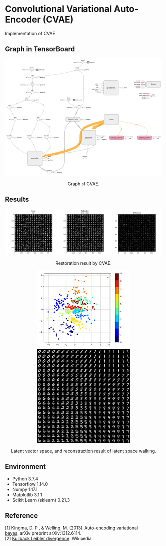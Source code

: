 Convolutional Variational Auto-Encoder (CVAE)
=====

Implementation of CVAE

## Graph in TensorBoard
<div align="center">
  <img src="./figures/graph.png" width="800">  
  <p>Graph of CVAE.</p>
</div>

## Results
<div align="center">
  <img src="./figures/restoring.png" width="800">  
  <p>Restoration result by CVAE.</p>
</div>

<div align="center">
  <img src="./figures/latent.png" width="300"><img src="./figures/latent_walk.png" width="300">  
  <p>Latent vector space, and reconstruction result of latent space walking.</p>
</div>

## Environment
* Python 3.7.4  
* Tensorflow 1.14.0  
* Numpy 1.17.1  
* Matplotlib 3.1.1  
* Scikit Learn (sklearn) 0.21.3  

## Reference
[1] Kingma, D. P., & Welling, M. (2013). <a href="https://arxiv.org/abs/1312.6114">Auto-encoding variational bayes</a>. arXiv preprint arXiv:1312.6114.  
[2] <a href="https://en.wikipedia.org/wiki/Kullback%E2%80%93Leibler_divergence">Kullback Leibler divergence</a>. Wikipedia
